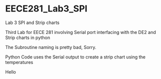 # EECE281_Lab3_SPI
Lab 3 SPI and Strip charts

Third Lab for EECE 281 involving Serial port interfacing with the DE2 and Strip charts in python

The Subroutine naming is pretty bad, Sorry. 

Python Code uses the Serial output to create a strip chart using the temperatures 

Hello